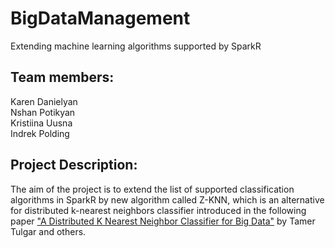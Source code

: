# BigDataManagement
Extending machine learning algorithms supported by SparkR

## Team members: 
Karen Danielyan \
Nshan Potikyan \
Kristiina Uusna \
Indrek Polding 

## Project Description:
The aim of the project is to extend the list of supported classification algorithms in SparkR by new algorithm called Z-KNN, which is an alternative for distributed k-nearest neighbors classifier introduced in the following paper ["A Distributed K Nearest Neighbor Classifier for Big Data"](https://www.researchgate.net/publication/324833142_A_Distributed_K_Nearest_Neighbor_Classifier_for_Big_Data) by Tamer Tulgar and others.


